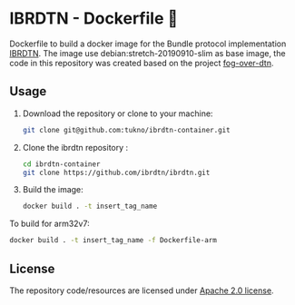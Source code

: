 # IBRDTN - Dockerfile 🐳

Dockerfile to build a docker image for the Bundle protocol implementation [IBRDTN](https://github.com/ibrdtn/ibrdtn).
The image use debian:stretch-20190910-slim as base image, the code in this repository was created based on
the project [fog-over-dtn](https://github.com/tukno/fog-over-dtn/tree/master/Fog%20Node/IBR-DTN).

## Usage

1. Download the repository or clone to your machine:

   ```bash
   git clone git@github.com:tukno/ibrdtn-container.git
   ```

2. Clone the ibrdtn repository :

   ```bash
   cd ibrdtn-container
   git clone https://github.com/ibrdtn/ibrdtn.git
   ```
3. Build the image:
   ```bash
   docker build . -t insert_tag_name
   ```
  To build for arm32v7:
   ```bash
   docker build . -t insert_tag_name -f Dockerfile-arm
   ```


## License

The repository code/resources are licensed under [Apache 2.0 license](./LICENSE).
